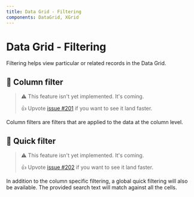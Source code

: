 ```yaml
---
title: Data Grid - Filtering
components: DataGrid, XGrid
---
```


# Data Grid - Filtering

<p class="description">Filtering helps view particular or related records in the Data Grid.</p>

## 🚧 Column filter

> ⚠️ This feature isn't yet implemented. It's coming.
>
> 👍 Upvote [issue #201](https://github.com/mui-org/material-ui-x/issues/201) if you want to see it land faster.

Column filters are filters that are applied to the data at the column level.

## 🚧 Quick filter

> ⚠️ This feature isn't yet implemented. It's coming.
>
> 👍 Upvote [issue #202](https://github.com/mui-org/material-ui-x/issues/202) if you want to see it land faster.

In addition to the column specific filtering, a global quick filtering will also be available.
The provided search text will match against all the cells.

